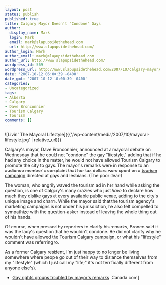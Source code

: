 ```yaml
---
layout: post
status: publish
published: true
title: Calgary Mayor Doesn't "Condone" Gays
author:
  display_name: Mark
  login: Mark
  email: mark@slapupsidethehead.com
  url: http://www.slapupsidethehead.com/
author_login: Mark
author_email: mark@slapupsidethehead.com
author_url: http://www.slapupsidethehead.com/
wordpress_id: 569
wordpress_url: http://www.slapupsidethehead.com/2007/10/calgary-mayor/
date: '2007-10-12 06:00:39 -0400'
date_gmt: '2007-10-12 10:00:39 -0400'
categories:
- Uncategorized
tags:
- Alberta
- Calgary
- Dave Bronconnier
- Tourism Calgary
- Tourism
comments: []
---
```

![Livin' The Mayoral Lifestyle]({{'/wp-content/media/2007/10/mayoral-lifestyle.jpg' | relative_url}})

Calgary's mayor, Dave Bronconnier, announced at a mayoral debate on Wednesday that he could not "condone" the gay "lifestyle," adding that if he had any choice in the matter, he would not have allowed Tourism Calgary to promote the city to gays. The mayor's remarks were in response to an audience member's complaint that her tax dollars were spent on a [tourism campaign](http://www.slapupsidethehead.com/2007/01/calgary-gay-friendly/ "And I took it real seriously...") directed at gays and lesbians. (The poor dear!)

The woman, who angrily waved the tourism ad in her hand while asking the question, is one of Calgary's many crazies who just _have_ to declare how much they dislike gays at every available public venue, adding to the city's unique image and charm. While the mayor said that the tourism agency's marketing campaigns is not under his jurisdiction, he also felt compelled to sympathize with the question-asker instead of leaving the whole thing out of his hands.

Of course, when pressed by reporters to clarify his remarks, Bronco said it was the lady's question that he wouldn't condone. He did not clarify why he wouldn't have allowed the Tourism Calgary campaign, or what his "lifestyle" comment was referring to.

As a former Calgary resident, I'm just happy to no longer be living somewhere where people go out of their way to distance themselves from my "lifestyle" (which I just call my "life;" it's not terrifically different from anyone else's).

- [Gay rights groups troubled by mayor's remarks](http://www.canada.com/topics/news/national/story.html?id=ee2ca868-6f3b-4294-9162-0e3b83f88829&k=71282) [Canada.com]
